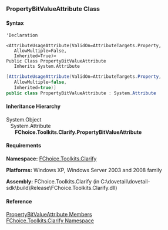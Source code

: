 ﻿### PropertyBitValueAttribute Class

#### Syntax

```vbnet
'Declaration

<AttributeUsageAttribute(ValidOn=AttributeTargets.Property, 
   AllowMultiple=False, 
   Inherited=True)>
Public Class PropertyBitValueAttribute 
   Inherits System.Attribute
```

```csharp
[AttributeUsageAttribute(ValidOn=AttributeTargets.Property, 
   AllowMultiple=false, 
   Inherited=true)]
public class PropertyBitValueAttribute : System.Attribute
```

#### Inheritance Hierarchy

System.Object  
   System.Attribute  
      **FChoice.Toolkits.Clarify.PropertyBitValueAttribute**  

#### Requirements

**Namespace:** [FChoice.Toolkits.Clarify](FChoice.Toolkits.Clarify~FChoice.Toolkits.Clarify_namespace.md)

**Platforms:** Windows XP, Windows Server 2003 and 2008 family

**Assembly:** FChoice.Toolkits.Clarify (in C:\\dovetail\\dovetail-sdk\\build\\Release\\FChoice.Toolkits.Clarify.dll)

#### Reference

[PropertyBitValueAttribute Members](FChoice.Toolkits.Clarify~FChoice.Toolkits.Clarify.PropertyBitValueAttribute_members.md)  
[FChoice.Toolkits.Clarify Namespace](FChoice.Toolkits.Clarify~FChoice.Toolkits.Clarify_namespace.md)